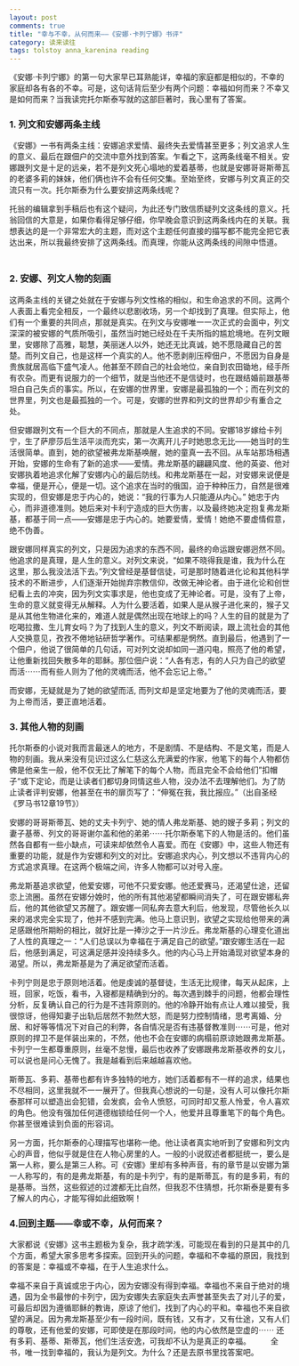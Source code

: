 ```yaml
---
layout: post
comments: true
title: "幸与不幸，从何而来——《安娜·卡列宁娜》书评"
category: 读来读往
tags: tolstoy anna_karenina reading
---
```


《安娜·卡列宁娜》的第一句大家早已耳熟能详，幸福的家庭都是相似的，不幸的家庭却各有各的不幸。可是，这句话背后至少有两个问题：幸福如何而来？不幸又是如何而来？当我读完托尔斯泰写就的这部巨著时，我心里有了答案。 
　　 
### 1. 列文和安娜两条主线

《安娜》一书有两条主线：安娜追求爱情、最终失去爱情甚至更多；列文追求人生的意义、最后在跟佃户的交流中意外找到答案。乍看之下，这两条线毫不相关。安娜跟列文是十足的远亲，若不是列文死心塌地的爱着基蒂，也就是安娜哥哥斯蒂瓦的老婆多莉的妹妹，他们俩也许不会有任何交集。至始至终，安娜与列文真正的交流只有一次。托尔斯泰为什么要安排这两条线呢？ 

托翁的编辑拿到手稿后也有这个疑问，为此还专门致信质疑列文这条线的意义。托翁回信的大意是，如果你看得足够仔细，你早晚会意识到这两条线内在的关联。我想表达的是一个非常宏大的主题，而对这个主题任何直接的描写都不能完全把它表达出来，所以我最终安排了这两条线。而真理，你能从这两条线的间隙中悟道。 
　　 
### 2. 安娜、列文人物的刻画 

这两条主线的关键之处就在于安娜与列文性格的相似，和生命追求的不同。这两个人表面上看完全相反，一个最终以悲剧收场，另一个却找到了真理。但实际上，他们有一个重要的共同点，那就是真实。在列文与安娜唯一一次正式的会面中，列文深深的被安娜的气质所吸引，虽然当时她已经处在千夫所指的尴尬境地。在列文眼里，安娜除了高雅，聪慧，美丽迷人以外，她还无比真诚，她不愿隐藏自己的苦楚。而列文自己，也是这样一个真实的人。他不愿剥削压榨佃户，不愿因为自身是贵族就居高临下盛气凌人。他甚至不顾自己的社会地位，亲自到农田锄地，经手所有农杂。而更有说服力的一个细节，就是当他还不是信徒时，也在跟结婚前跟基蒂坦白自己失贞的事实。所以，在安娜的世界里，安娜是最孤独的一个；而在列文的世界里，列文也是最孤独的一个。可是，安娜的世界和列文的世界却少有重合之处。

但安娜跟列文有一个巨大的不同点，那就是人生追求的不同。安娜18岁嫁给卡列宁，生了萨廖莎后生活平淡而充实，第一次离开儿子时她思念无比——她当时的生活很简单。直到，她的欲望被弗龙斯基唤醒，她的童真一去不回。从车站那场相遇开始，安娜的生命有了新的追求——爱情。弗龙斯基的翩翩风度、他的英姿、他对安娜执着地追求化解了安娜内心的最后防线。和弗龙斯基在一起，对安娜来说便是幸福，便是开心，便是一切。这个追求在当时的俄国，迫于种种压力，自然是很难实现的，但安娜是忠于内心的，她说：“我的行事为人只能遵从内心。” 她忠于内心，而非道德准则。她后来对卡利宁造成的巨大伤害，以及最终她决定抱复弗龙斯基，都基于同一点——安娜是忠于内心的。她要爱情，爱情！她绝不要虚情假意，绝不伪善。 

跟安娜同样真实的列文，只是因为追求的东西不同，最终的命运跟安娜迥然不同。他追求的是真理，是人生的意义。对列文来说，“如果不晓得我是谁，我为什么在这里，那么我没法活下去。”列文曾经是基督信徒，可是那时随着进化论和其他科学技术的不断进步，人们逐渐开始抛弃宗教信仰，改做无神论者。由于进化论和创世纪看上去的冲突，因为列文实事求是，他也变成了无神论者。可是，没有了上帝，生命的意义就变得无从解释。人为什么要活着，如果人是从猴子进化来的，猴子又是从其他生物进化来的，难道人就是偶然出现在地球上的吗？人生的目的就是为了吃喝拉撒、生儿育女吗？为了找到人生的意义，列文不断阅读，跟上流社会的其他人交换意见，孜孜不倦地钻研哲学著作。可结果都是惘然。直到最后，他遇到了一个佃户，他说了很简单的几句话，可对列文说却如同一道闪电，照亮了他的希望，让他重新找回失散多年的耶稣。那位佃户说：“人各有志，有的人只为自己的欲望而活⋯⋯而有些人则为了他的灵魂而活，他不会忘记上帝。” 　　 

而安娜，无疑就是为了她的欲望而活, 而列文却是坚定地要为了他的灵魂而活，要为上帝而活，要正直地活着。 
　　 
### 3. 其他人物的刻画 

托尔斯泰的小说对我而言最迷人的地方，不是剧情、不是结构、不是文笔，而是人物的刻画。我从来没有见识过这么仁慈这么充满爱的作家，他笔下的每个人物都仿佛是他亲生一般，他不仅无比了解笔下的每个人物，而且完全不会给他们”扣帽子“或下定论，而是让读者们都切身同情这些人物，没办法不去理解他们。为了防止读者评判安娜，他甚至在书的扉页写了：“伸冤在我，我比报应。”（出自圣经《罗马书12章19节》）

安娜的哥哥斯蒂瓦、她的丈夫卡列宁、她的情人弗龙斯基、她的嫂子多莉；列文的妻子基蒂、列文的哥哥谢尔盖和他的弟弟⋯⋯托尔斯泰笔下的人物是活的。他们虽然各自都有一些小缺点，可读来却依然令人喜爱。而在《安娜》中，这些人物还有重要的功能，就是作为安娜和列文的对比。安娜追求内心，列文想以不违背内心的方式追求真理。在这两个极端之间，许多人物都可以对号入座。 

弗龙斯基追求欲望，他爱安娜，可他不只爱安娜。他还爱赛马，还渴望仕途，还留恋上流圈。虽然在安娜分娩时，他的所有其他渴望都瞬间消失了，可在跟安娜私奔后，他的其他欲望又苏醒了。跟安娜一同私奔去意大利后，他发现，尽管他长久以来的渴求完全实现了，他并不感到完满。他马上意识到，欲望之实现给他带来的满足感跟他所期盼的相比，就好比是一捧沙之于一片沙丘。弗龙斯基的心理变化道出了人性的真理之一：“人们总误以为幸福在于满足自己的欲望。”跟安娜生活在一起后，他感到满足，可这满足感并没持续多久。他的内心马上开始涌现对欲望本身的渴望。所以，弗龙斯基是为了满足欲望而活着。 

卡列宁则是忠于原则地活着。他是虔诚的基督徒，生活无比规律，每天从起床，上班，回家，吃饭，看书，入寝都是精确到分的。每次遇到棘手的问题，他都会理性分析，反复确认自己的行为是不违背原则的。他的冷静开始有点让人难以接受，我很惊讶，他得知妻子出轨后居然不勃然大怒，而是努力控制情绪，思考离婚、分居、和好等等情况下对自己的利弊，各自情况是否有违基督教准则⋯⋯可是，他对原则的捍卫不是佯装出来的，不然，他也不会在安娜的病榻前原谅她跟弗龙斯基。卡列宁一生都尊重原则，丝毫不怠慢，最后也收养了安娜跟弗龙斯基收养的女儿，可以说也是问心无愧了。我是越看到后来越越喜欢他。 

斯蒂瓦、多莉、基蒂也都有许多独特的地方，她们活着都有不一样的追求，结果也不尽相同，这里我就不一一展开了。但我真心想说的一句是，没有人可以像托尔斯泰那样可以塑造出会犯错，会发疯，会令人愤怒，可同时却又惹人怜爱，令人喜欢的角色。他没有强加任何道德枷锁给任何一个人，他爱并且尊重笔下的每个角色。你甚至很难读到负面的形容词。 

另一方面，托尔斯泰的心理描写也堪称一绝。他让读者真实地听到了安娜和列文内心的声音，他似乎就是住在人物心房里的人。一般的小说叙述者都挺统一，要么是第一人称，要么是第三人称。可《安娜》里却有多种声音，有的章节是以安娜为第一人称写的，有的是弗龙斯基，有的是卡列宁，有的是斯蒂瓦，有的是多莉，有的是基蒂。当然，这些叙述的过渡都无比自然，但我忍不住猜想，托尔斯泰是要有多了解人的内心，才能写得如此细致啊！ 
　　 
### 4.回到主题——幸或不幸，从何而来？ 

大家都说《安娜》这书主题极为复杂，我才疏学浅，可能现在看到的只是其中的几个方面，希望大家多思考多探索。回到开头的问题，幸福和不幸福的原因，我找到的答案是：幸福或不幸福，在于人生追求什么。 

幸福不来自于真诚或忠于内心，因为安娜没有得到幸福。幸福也不来自于绝对的境遇，因为全书最惨的卡列宁，因为安娜失去家庭失去声誉甚至失去了对儿子的爱，可最后却因为遵循耶稣的教诲，原谅了他们，找到了内心的平和。幸福也不来自欲望的满足。因为弗龙斯基至少有一段时间，既有钱，又有才，又有仕途，又有人们的尊敬，还有他爱的安娜，可即使是在那段时间，他的内心依然是空虚的⋯⋯ 还有多莉、基蒂、斯蒂瓦，他们生活安逸，可我却不认为是真正的幸福。 
　　 
全书，唯一找到幸福的，我认为是列文。为什么？还是去原书里找答案吧。 


